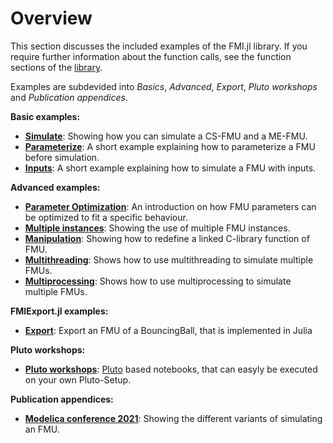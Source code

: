 # Overview

This section discusses the included examples of the FMI.jl library.
If you require further information about the function calls, see the function sections of the [library](https://thummeto.github.io/FMI.jl/dev/library/).

Examples are subdevided into *Basics*, *Advanced*, *Export*, *Pluto workshops* and *Publication appendices*.


**Basic examples:**

- [__Simulate__](https://thummeto.github.io/FMI.jl/dev/examples/simulate/): Showing how you can simulate a CS-FMU and a ME-FMU.
- [__Parameterize__](https://thummeto.github.io/FMI.jl/dev/examples/parameterize/): A short example explaining how to parameterize a FMU before simulation.
- [__Inputs__](https://thummeto.github.io/FMI.jl/dev/examples/inputs/): A short example explaining how to simulate a FMU with inputs.


**Advanced examples:**

- [__Parameter Optimization__](https://thummeto.github.io/FMI.jl/dev/examples/parameter_optimization/): An introduction on how FMU parameters can be optimized to fit a specific behaviour.
- [__Multiple instances__](https://thummeto.github.io/FMI.jl/dev/examples/multiple_instances/): Showing the use of multiple FMU instances.
- [__Manipulation__](https://thummeto.github.io/FMI.jl/dev/examples/manipulation/): Showing how to redefine a linked C-library function of FMU.
- [__Multithreading__](https://thummeto.github.io/FMI.jl/dev/examples/multithreading/): Shows how to use multithreading to simulate multiple FMUs.
- [__Multiprocessing__](https://thummeto.github.io/FMI.jl/dev/examples/multiprocessing/): Shows how to use multiprocessing to simulate multiple FMUs.


**FMIExport.jl examples:**

- [__Export__](https://thummeto.github.io/FMI.jl/dev/examples/fmiexport_examples/Export/): Export an FMU of a BouncingBall, that is implemented in Julia

**Pluto workshops:**

- [__Pluto workshops__](https://thummeto.github.io/FMI.jl/dev/examples/workshops/): [Pluto](https://plutojl.org/) based notebooks, that can easyly be executed on your own Pluto-Setup.


**Publication appendices:**

- [__Modelica conference 2021__](https://thummeto.github.io/FMI.jl/dev/examples/modelica_conference_2021/): Showing the different variants of simulating an FMU.
